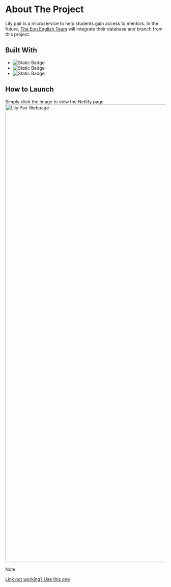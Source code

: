 # About The Project
Lily pair is a microservice to help students gain access to mentors. In the future, [The Eon English Team](https://github.com/EonEnglish) will integrate their database and branch from this project. 

## Built With
- ![Static Badge](https://img.shields.io/badge/JavaScript-%23212329?style=for-the-badge&logo=JavaScript)
- ![Static Badge](https://img.shields.io/badge/Netlify-%23212329?style=for-the-badge&logo=Netlify)
- ![Static Badge](https://img.shields.io/badge/App_script-%23212329?style=for-the-badge&logo=Google)

## How to Launch
Simply click the image to view the Netlify page
[<img width="1440" alt="Lily Pair Webpage" src="https://github.com/user-attachments/assets/6aaf79dd-73c0-4d1a-a1c7-e01f2f7cca8f">](https://lilypair.netlify.app/)

> [!NOTE]
> [Link not working? Use this one](https://github.com/user-attachments/assets/6aaf79dd-73c0-4d1a-a1c7-e01f2f7cca8f)